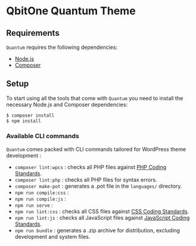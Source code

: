 # QbitOne Quantum Theme

## Requirements

`Quantum` requires the following dependencies:

-   [Node.js](https://nodejs.org/)
-   [Composer](https://getcomposer.org/)

## Setup

To start using all the tools that come with `Quantum` you need to install the necessary Node.js and Composer dependencies:

```sh
$ composer install
$ npm install
```

### Available CLI commands

`Quantum` comes packed with CLI commands tailored for WordPress theme development :

-   `composer lint:wpcs` : checks all PHP files against [PHP Coding Standards](https://developer.wordpress.org/coding-standards/wordpress-coding-standards/php/).
-   `composer lint:php` : checks all PHP files for syntax errors.
-   `composer make-pot` : generates a .pot file in the `languages/` directory.
-   `npm run compile:css` :
-   `npm run compile:js` :
-   `npm run serve` :
-   `npm run lint:css` : checks all CSS files against [CSS Coding Standards](https://developer.wordpress.org/coding-standards/wordpress-coding-standards/css/).
-   `npm run lint:js` : checks all JavaScript files against [JavaScript Coding Standards](https://developer.wordpress.org/coding-standards/wordpress-coding-standards/javascript/).
-   `npm run bundle` : generates a .zip archive for distribution, excluding development and system files.
